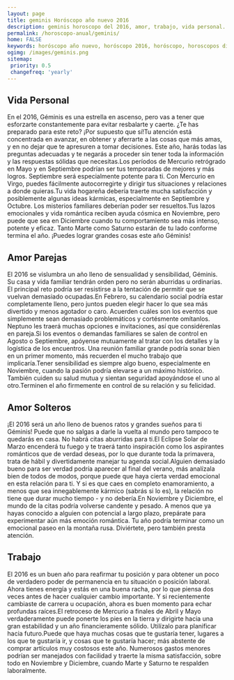 ```yaml
---
layout: page
title: geminis Horóscopo año nuevo 2016 
description: geminis horoscopo del 2016, amor, trabajo, vida personal. Todas las predicciones para geminis gratis. Disfruta este año nuevo.
permalink: /horoscopo-anual/geminis/
home: FALSE
keywords: horóscopo año nuevo, horóscopo 2016, horóscopo, horoscopos diarios gratis del dia de hoy, horóscopo diario gratis,horóscopo ano nuevo 2016, horóscopo esperanza gracia, horoscopo geminis 2016, horoscop, horóscopos gratis, horoscopo geminis, horoscopo geminis 2016 gratis, Tarot, Astrologia, Zodíaco, geminis, horoscopo gratis,tarot en femenino,videncia gratuita,horoscopos gratuitos,horóscopos, astrologia,videncia gratis
ogimg: /images/geminis.png
sitemap:
 priority: 0.5
 changefreq: 'yearly'
---
```




## Vida Personal

En el 2016, Géminis es una estrella en ascenso, pero vas a tener que esforzarte constantemente para evitar resbalarte y caerte. ¿Te has preparado para este reto? ¡Por supuesto que sí!Tu atención está concentrada en avanzar, en obtener y aferrarte a las cosas que más amas, y en no dejar que te apresuren a tomar decisiones. Este año, harás todas las preguntas adecuadas y te negarás a proceder sin tener toda la información y las respuestas sólidas que necesitas.Los períodos de Mercurio retrógrado en Mayo y en Septiembre podrían ser tus temporadas de mejores y más logros. Septiembre será especialmente potente para ti. Con Mercurio en Virgo, puedes fácilmente autocorregirte y dirigir tus situaciones y relaciones a donde quieras.Tu vida hogareña debería traerte mucha satisfacción y posiblemente algunas ideas kármicas, especialmente en Septiembre y Octubre. Los misterios familiares deberían poder ser resueltos.Tus lazos emocionales y vida romántica reciben ayuda cósmica en Noviembre, pero puede que sea en Diciembre cuando tu comportamiento sea más intenso, potente y eficaz. Tanto Marte como Saturno estarán de tu lado conforme termina el año. ¡Puedes lograr grandes cosas este año Géminis!

## Amor Parejas

El 2016 se vislumbra un año lleno de sensualidad y sensibilidad, Géminis. Su casa y vida familiar tendrán orden pero no serán aburridas u ordinarias. El principal reto podría ser resistirse a la tentación de permitir que se vuelvan demasiado ocupadas.En Febrero, su calendario social podría estar completamente lleno, pero juntos pueden elegir hacer lo que sea más divertido y menos agotador o caro. Acuerden cuáles son los eventos que simplemente sean demasiado problemáticos y cortésmente omítanlos. Neptuno les traerá muchas opciones e invitaciones, así que considérenlas en pareja.Si los eventos o demandas familiares se salen de control en Agosto o Septiembre, apóyense mutuamente al tratar con los detalles y la logística de los encuentros. Una reunión familiar grande podría sonar bien en un primer momento, más recuerden el mucho trabajo que implicaría.Tener sensibilidad es siempre algo bueno, especialmente en Noviembre, cuando la pasión podría elevarse a un máximo histórico. También cuiden su salud mutua y sientan seguridad apoyándose el uno al otro.Terminen el año firmemente en control de su relación y su felicidad.

## Amor Solteros

¡El 2016 será un año lleno de buenos ratos y grandes sueños para ti Géminis! Puede que no salgas a darle la vuelta al mundo pero tampoco te quedarás en casa. No habrá citas aburridas para ti.El Eclipse Solar de Marzo encenderá tu fuego y te traerá tanto inspiración como los aspirantes románticos que de verdad deseas, por lo que durante toda la primavera, trata de hábil y divertidamente manejar tu agenda social.Alguien demasiado bueno para ser verdad podría aparecer al final del verano, más analízala bien de todos de modos, porque puede que haya cierta verdad emocional en esta relación para ti. Y si es que caes en completo enamoramiento, a menos que sea innegablemente kármico (sabrás si lo es), la relación no tiene que durar mucho tiempo - y no debería.En Noviembre y Diciembre, el mundo de la citas podría volverse candente y pesado. A menos que ya hayas conocido a alguien con potencial a largo plazo, prepárate para experimentar aún más emoción romántica. Tu año podría terminar como un emocional paseo en la montaña rusa. Diviértete, pero también presta atención.

## Trabajo

El 2016 es un buen año para reafirmar tu posición y para obtener un poco de verdadero poder de permanencia en tu situación o posición laboral. Ahora tienes energía y estás en una buena racha, por lo que piensa dos veces antes de hacer cualquier cambio importante. Y si recientemente cambiaste de carrera u ocupación, ahora es buen momento para echar profundas raíces.El retroceso de Mercurio a finales de Abril y Mayo verdaderamente puede ponerte los pies en la tierra y dirigirte hacia una gran estabilidad y un año financieramente sólido. Utilízalo para planificar hacia futuro.Puede que haya muchas cosas que te gustaría tener, lugares a los que te gustaría ir, y cosas que te gustaría hacer; más abstente de comprar artículos muy costosos este año. Numerosos gastos menores podrían ser manejados con facilidad y traerte la misma satisfacción, sobre todo en Noviembre y Diciembre, cuando Marte y Saturno te respalden laboralmente. 

